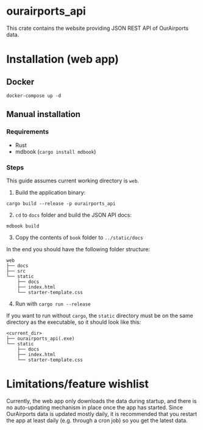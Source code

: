 # ourairports_api

This crate contains the website providing JSON REST API of OurAirports data.

# Installation (web app)

## Docker

```
docker-compose up -d
```

## Manual installation

### Requirements

* Rust
* mdbook (`cargo install mdbook`)

### Steps

This guide assumes current working directory is `web`.

1. Build the application binary:

```
cargo build --release -p ourairports_api
```

2. `cd` to `docs` folder and build the JSON API docs:

```
mdbook build
```

3. Copy the contents of `book` folder to `../static/docs`

In the end you should have the following folder structure:

```
web
├── docs
├── src
└── static
    ├── docs
    ├── index.html
    └── starter-template.css
```
4. Run with `cargo run --release`


If you want to run without `cargo`, the `static` directory must be on the same directory as the executable, so it should look like this:

```
<current_dir>
├── ourairports_api(.exe)
└── static
    ├── docs
    ├── index.html
    └── starter-template.css
```

# Limitations/feature wishlist

Currently, the web app only downloads the data during startup, and there is no auto-updating mechanism in place once the
app has started. Since OurAirports data is updated mostly daily, it is recommended that you restart the app at least
daily (e.g. through a cron job) so you get the latest data.